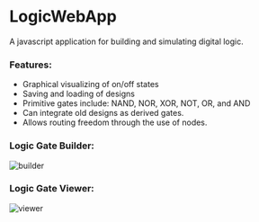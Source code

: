 # LogicWebApp

A javascript application for building and simulating digital logic.

### Features:
* Graphical visualizing of on/off states
* Saving and loading of designs
* Primitive gates include: NAND, NOR, XOR, NOT, OR, and AND
* Can integrate old designs as derived gates.
* Allows routing freedom through the use of nodes.

### Logic Gate Builder:
![builder](https://github.com/Lalaland/LogicWebApp/raw/master/images/builder.png)

### Logic Gate Viewer:
![viewer](https://github.com/Lalaland/LogicWebApp/raw/master/images/viewer.png)

